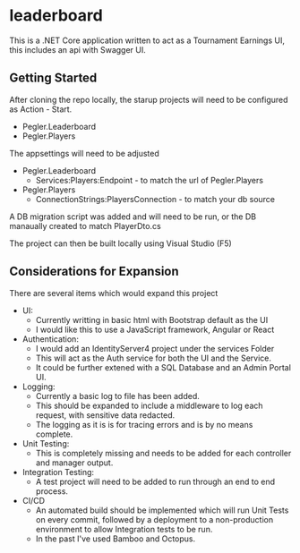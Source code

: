 # leaderboard
This is a .NET Core application written to act as a Tournament Earnings UI, this includes an api with Swagger UI.

## Getting Started
After cloning the repo locally, the starup projects will need to be configured as Action - Start.
- Pegler.Leaderboard
- Pegler.Players

The appsettings will need to be adjusted
- Pegler.Leaderboard
  - Services:Players:Endpoint - to match the url of Pegler.Players
- Pegler.Players
  - ConnectionStrings:PlayersConnection - to match your db source

A DB migration script was added and will need to be run, or the DB manaually created to match PlayerDto.cs

The project can then be built locally using Visual Studio (F5)

## Considerations for Expansion
There are several items which would expand this project

- UI:
  - Currently writting in basic html with Bootstrap default as the UI
  - I would like this to use a JavaScript framework, Angular or React
- Authentication:
  - I would add an IdentityServer4 project under the services Folder
  - This will act as the Auth service for both the UI and the Service.
  - It could be further extened with a SQL Database and an Admin Portal UI.
- Logging:
  - Currently a basic log to file has been added.
  - This should be expanded to include a middleware to log each request, with sensitive data redacted.
  - The logging as it is is for tracing errors and is by no means complete.
- Unit Testing:
  - This is completely missing and needs to be added for each controller and manager output.
- Integration Testing:
  - A test project will need to be added to run through an end to end process.
- CI/CD
  - An automated build should be implemented which will run Unit Tests on every commit, followed by a deployment to a non-production environment to allow Integration tests to be run.
  - In the past I've used Bamboo and Octopus.
